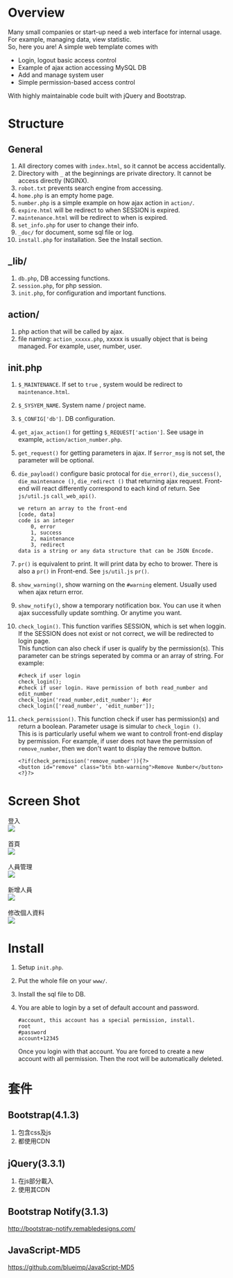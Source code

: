 # Overview
Many small companies or start-up need a web interface for internal usage. For example, managing data, view statistic.  
So, here you are! A simple web template comes with

* Login, logout basic access control
* Example of ajax action accessing MySQL DB
* Add and manage system user
* Simple permission-based access control

With highly maintainable code built with jQuery and Bootstrap.

# Structure
## General
1. All directory comes with `index.html`, so it cannot be access accidentally.
2. Directory with `_` at the beginnings are private directory. It cannot be access directly (NGINX).
3. `robot.txt` prevents search engine from accessing.
4. `home.php` is an empty home page.
5. `number.php` is a simple example on how ajax action in `action/`.
6. `expire.html` will be redirect to when SESSION is expired.
7. `maintenance.html` will be redirect to when is expired.
8. `set_info.php` for user to change their info. 
9. `_doc/` for document, some sql file or log.
10. `install.php` for installation. See the Install section.

## _lib/
1. `db.php`, DB accessing functions.
2. `session.php`, for php session.
3. `init.php`, for configuration and important functions.

## action/
1. php action that will be called by ajax.
2. file naming: `action_xxxxx.php`, xxxxx is usually object that is being managed. For example, user, number, user.

## init.php
1. `$_MAINTENANCE`. If set to `true` , system would be redirect to `maintenance.html`.
2. `$_SYSYEM_NAME`. System name / project name.
3. `$_CONFIG['db']`. DB configuration.
4. `get_ajax_action()` for getting `$_REQUEST['action']`. See usage in example, `action/action_number.php`.
5. `get_request()` for getting parameters in ajax. If `$error_msg` is not set, the parameter will be optional.
6. `die_payload()` configure basic protocal for `die_error()`, `die_success()`, `die_maintenance ()`, `die_redirect ()` that returning ajax request. Front-end will react differently correspond to each kind of return. See `js/util.js` `call_web_api()`.

	```
	we return an array to the front-end
	[code, data]
	code is an integer
		0, error
		1, success
		2, maintenance
		3, redirect
	data is a string or any data structure that can be JSON Encode. 
	```
7. `pr()` is equivalent to print. It will print data by echo to brower. There is also a `pr()` in Front-end. See `js/util.js` `pr()`.
8. `show_warning()`, show warning on the `#warning` element. Usually used when ajax return error.
9. `show_notify()`, show a temporary notification box. You can use it when ajax successfully update somthing. Or anytime you want.
10. `check_login()`. This function varifies SESSION, which is set when loggin. If the SESSION does not exist or not correct, we will be redirected to login page.  
This function can also check if user is qualify by the permission(s). This parameter can be strings seperated by comma or an array of string. For example:

	```
	#check if user login
	check_login();
	#check if user login. Have permission of both read_number and edit_number
	check_login('read_number,edit_number'); #or
	check_login(['read_number', 'edit_number']);
	```
11. `check_permission()`. This function check if user has permission(s) and return a boolean. Parameter usage is simular to `check_login ()`.  
This is is particularly useful whem we want to controll front-end display by permission. For example, if user does not have the permission of `remove_number`, then we don't want to display the remove button.

	```
	<?if(check_permission('remove_number')){?>
	<button id="remove" class="btn btn-warning">Remove Number</button>
	<?}?>
	```
# Screen Shot
登入
<br/>
<kbd><img src="https://imgur.com/UK4B00x.png" /></kbd>
<br/>
<br/>
首頁
<br/>
<kbd><img src="https://imgur.com/UNY41ay.png" /></kbd>
<br/>
<br/>
人員管理
<br/>
<kbd><img src="https://imgur.com/9Fx2Lw9.png" /></kbd>
<br/>
<br/>
新增人員
<br/>
<kbd><img src="https://imgur.com/DYiS2la.png" /></kbd>
<br/>
<br/>
修改個人資料
<br/>
<kbd><img src="https://imgur.com/TbkJN29.png" /></kbd>


# Install
1. Setup `init.php`.
2. Put the whole file on your `www/`.
3. Install the sql file to DB.
4. You are able to login by a set of default account and password.

	```
	#account, this account has a special permission, install.
	root
	#password
	account+12345
	```
	
	Once you login with that account. You are forced to create a new account with all permission. Then the root will be automatically deleted.

# 套件
## Bootstrap(4.1.3)
1. 包含css及js
2. 都使用CDN

## jQuery(3.3.1)
1. 在js部分載入
2. 使用其CDN

## Bootstrap Notify(3.1.3)
<http://bootstrap-notify.remabledesigns.com/>

## JavaScript-MD5
<https://github.com/blueimp/JavaScript-MD5>


